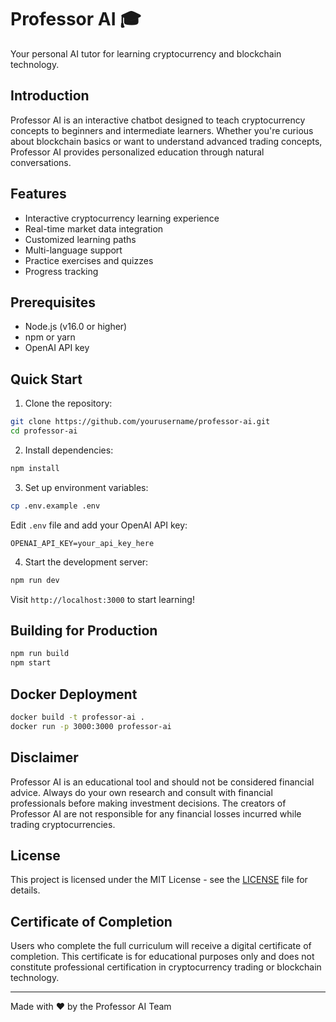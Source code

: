 # Professor AI 🎓

Your personal AI tutor for learning cryptocurrency and blockchain technology.

## Introduction

Professor AI is an interactive chatbot designed to teach cryptocurrency concepts to beginners and intermediate learners. Whether you're curious about blockchain basics or want to understand advanced trading concepts, Professor AI provides personalized education through natural conversations.

## Features

- Interactive cryptocurrency learning experience
- Real-time market data integration
- Customized learning paths
- Multi-language support
- Practice exercises and quizzes
- Progress tracking

## Prerequisites

- Node.js (v16.0 or higher)
- npm or yarn
- OpenAI API key

## Quick Start

1. Clone the repository:
```bash
git clone https://github.com/yourusername/professor-ai.git
cd professor-ai
```

2. Install dependencies:
```bash
npm install
```

3. Set up environment variables:
```bash
cp .env.example .env
```
Edit `.env` file and add your OpenAI API key:
```
OPENAI_API_KEY=your_api_key_here
```

4. Start the development server:
```bash
npm run dev
```

Visit `http://localhost:3000` to start learning!

## Building for Production

```bash
npm run build
npm start
```

## Docker Deployment

```bash
docker build -t professor-ai .
docker run -p 3000:3000 professor-ai
```

## Disclaimer

Professor AI is an educational tool and should not be considered financial advice. Always do your own research and consult with financial professionals before making investment decisions. The creators of Professor AI are not responsible for any financial losses incurred while trading cryptocurrencies.

## License

This project is licensed under the MIT License - see the [LICENSE](LICENSE) file for details.

## Certificate of Completion

Users who complete the full curriculum will receive a digital certificate of completion. This certificate is for educational purposes only and does not constitute professional certification in cryptocurrency trading or blockchain technology.

---
Made with ❤️ by the Professor AI Team
